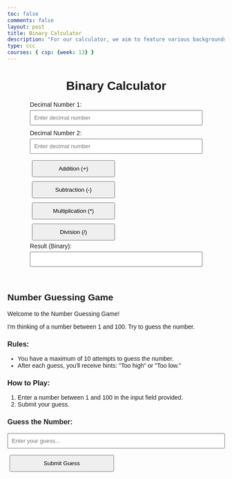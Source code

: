```yaml
---
toc: false
comments: false
layout: post
title: Binary Calculator
description: "For our calculator, we aim to feature various backgrounds and themes. Leveraging SASS, we will establish a primary theme characterized by a rainbow background and calculator buttons in a shade approximating #ADD8E6. Upon activating the switch button to access the graphing calculator, the color scheme will transform into monochromatic tones, featuring a black background with the same blue buttons.We plan to develop the calculator by associating each number with its binary representation. The implementation will involve HTML and JavaScript to create the functional calculator, offering features comparable to a standard calculator. Initially, it will function as a basic four-operation calculator. However, we intend to incorporate a toggle switch that, when activated, transforms it into a graphing calculator with additional capabilities."
type: ccc
courses: { csp: {week: 13} }
---
```



<style>
    body {
        font-family: Arial, sans-serif;
        margin: 20px;
    }
    h1 {
        text-align: center;
    }
    form {
        max-width: 400px;
        margin: 0 auto;
    }
    label {
        display: block;
        margin-bottom: 5px;
    }
    input {
        width: 100%;
        padding: 8px;
        margin-bottom: 10px;
    }
    button {
        display: inline-block;
        padding: 10px;
        margin: 5px;
        width: 48%;
        box-sizing: border-box;
    }
    .keyboard {
        max-width: 400px;
        margin: 20px auto;
        display: grid;
        grid-template-columns: repeat(3, 1fr);
        gap: 10px;
    }
</style>
<html lang="en">
<head>
    <meta charset="UTF-8">
    <meta name="viewport" content="width=device-width, initial-scale=1.0">
    <title>Binary Calculator</title>
</head>
<body>
<h1>Binary Calculator</h1>
<form id="BinaryCalculator">
    <label for="num1">Decimal Number 1:</label>
    <input type="text" id="num1" placeholder="Enter decimal number">
    <br>
    <label for="num2">Decimal Number 2:</label>
    <input type="text" id="num2" placeholder="Enter decimal number">
    <br>
    <button type="button" onclick="performOperation('add')">Addition (+)</button>
    <button type="button" onclick="performOperation('subtract')">Subtraction (-)</button>
    <button type="button" onclick="performOperation('multiply')">Multiplication (*)</button>
    <button type="button" onclick="performOperation('divide')">Division (/)</button>
    <br>
    <label for="result">Result (Binary):</label>
    <input type="text" id="result" readonly>
</form>
<div class="keyboard">
    <!-- Generate number buttons from 1 to 9 -->
    <script>
        for (var i = 1; i <= 9; i++) {
            document.write("<button onclick=\"addToInput(" + i + ")\">" + i + "</button>");
        }
        document.write("<button onclick=\"addToInput(0)\">0</button>");
    </script>
</div>
<script>
    function performOperation(operation) {
        var num1 = parseInt(document.getElementById("num1").value, 10) || 0;
        var num2 = parseInt(document.getElementById("num2").value, 10) || 0;
        var resultField = document.getElementById("result");
        switch (operation) {
            case 'add':
                resultField.value = decimalToBinary(num1 + num2);
                break;
            case 'subtract':
                resultField.value = decimalToBinary(subtractWithOnesComplement(num1, num2));
                break;
            case 'multiply':
                resultField.value = decimalToBinary(num1 * num2);
                break;
            case 'divide':
                resultField.value = decimalToBinary(Math.floor(num1 / num2));
                break;
            default:
                resultField.value = "Invalid operation";
        }
    }
    function subtractWithOnesComplement(num1, num2) {
        // Calculate the ones complement of num2
        var onesComplementNum2 = ~num2;
        // Add 1 to the ones complement to get the two's complement
        var twosComplementNum2 = (onesComplementNum2 + 1) & 0xFFFFFFFF;
        // Perform addition using two's complement to get the subtraction result
        return num1 + twosComplementNum2;
    }
    function decimalToBinary(decimalNum) {
        if (decimalNum < 0) {
            // Convert negative numbers to binary using 32 bits
            return (decimalNum >>> 0).toString(2);
        } else {
            return decimalNum.toString(2);
        }
    }
    function addToInput(number) {
        var activeInput = document.activeElement;
        if (activeInput.tagName === "INPUT" && activeInput.type === "text") {
            activeInput.value += number;
        }
    }
</script>
</body>
</html>

## Number Guessing Game

Welcome to the Number Guessing Game!

I'm thinking of a number between 1 and 100. Try to guess the number.

### Rules:
- You have a maximum of 10 attempts to guess the number.
- After each guess, you'll receive hints: "Too high" or "Too low."

### How to Play:
1. Enter a number between 1 and 100 in the input field provided.
2. Submit your guess.

### Guess the Number:
<input type="text" id="userGuess" placeholder="Enter your guess...">
<button onclick="checkGuess()">Submit Guess</button>

<div id="hint"></div>

<script>
  let secretNumber = Math.floor(Math.random() * 100) + 1;
  let attempts = 0;
  const maxAttempts = 10;

  function checkGuess() {
    let userGuess = parseInt(document.getElementById('userGuess').value);
    attempts++;

    if (attempts <= maxAttempts) {
      if (userGuess === secretNumber) {
        document.getElementById('hint').innerHTML = `Congratulations! You've guessed the number ${secretNumber} in ${attempts} attempts!`;
      } else if (userGuess < secretNumber) {
        document.getElementById('hint').innerHTML = 'Too low! Try a higher number.';
      } else {
        document.getElementById('hint').innerHTML = 'Too high! Try a lower number.';
      }
    } else {
      document.getElementById('hint').innerHTML = `Sorry, you've reached the maximum number of attempts. The number was ${secretNumber}.`;
    }
  }
</script>